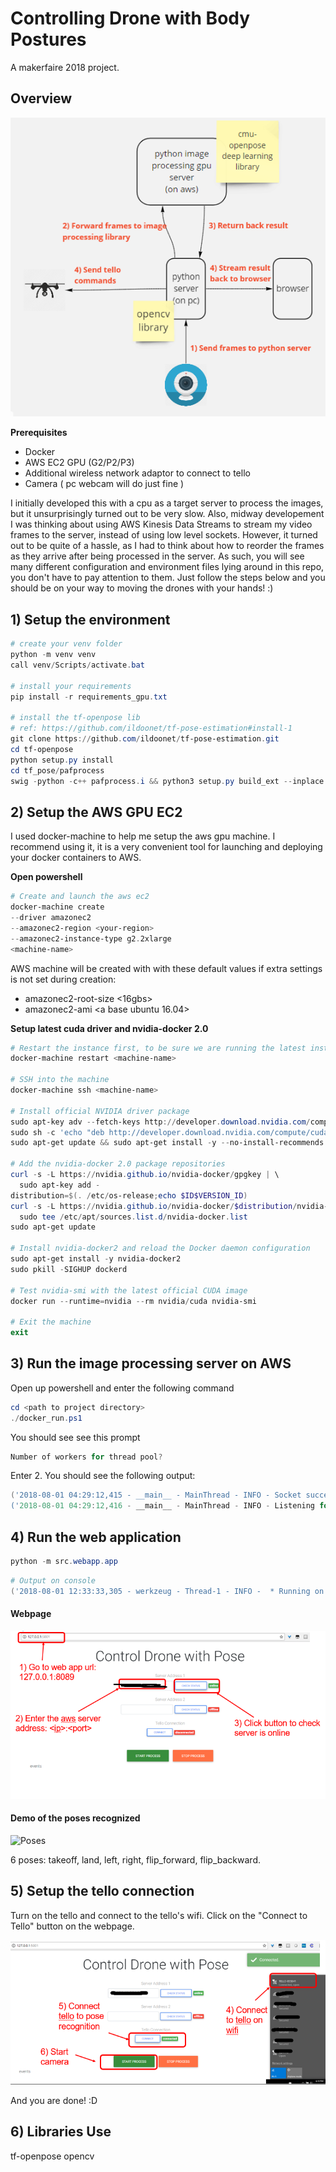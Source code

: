 # Controlling Drone with Body Postures
A makerfaire 2018 project. 

## Overview
![Architecture](./imgs/architecture.png)

**Prerequisites**
- Docker
- AWS EC2 GPU (G2/P2/P3)
- Additional wireless network adaptor to connect to tello
- Camera ( pc webcam will do just fine )

I initially developed this with a cpu as a target server  to process the images, but it 
unsurprisingly turned out to be very slow. Also, midway developement I was thinking about 
using AWS Kinesis Data Streams to stream my video frames to the server, instead of using low level 
sockets. However, it turned out to be quite of a hassle, as I had to think about how to reorder 
the frames as they arrive after being processed in the server. As such, you will see many different configuration 
and environment files lying around in this repo, you don't have to pay attention to them. Just 
follow the steps below and you should be on your way to moving the drones with your hands! :)

## 1) Setup the environment
```powershell
# create your venv folder
python -m venv venv
call venv/Scripts/activate.bat

# install your requirements
pip install -r requirements_gpu.txt

# install the tf-openpose lib
# ref: https://github.com/ildoonet/tf-pose-estimation#install-1
git clone https://github.com/ildoonet/tf-pose-estimation.git
cd tf-openpose
python setup.py install
cd tf_pose/pafprocess
swig -python -c++ pafprocess.i && python3 setup.py build_ext --inplace

```


## 2) Setup the AWS GPU EC2
I used docker-machine to help me setup the aws gpu machine. I recommend using it, it is a very convenient tool for
launching and deploying your docker containers to AWS.

**Open powershell**
```powershell
# Create and launch the aws ec2
docker-machine create 
--driver amazonec2 
--amazonec2-region <your-region> 
--amazonec2-instance-type g2.2xlarge
<machine-name>
```

AWS machine will be created with with these default values if extra settings is not set during creation:
 - amazonec2-root-size <16gbs>
 - amazonec2-ami <a base ubuntu 16.04>

**Setup latest cuda driver and nvidia-docker 2.0**
```powershell
# Restart the instance first, to be sure we are running the latest installed kernel
docker-machine restart <machine-name>

# SSH into the machine
docker-machine ssh <machine-name>

# Install official NVIDIA driver package
sudo apt-key adv --fetch-keys http://developer.download.nvidia.com/compute/cuda/repos/ubuntu1604/x86_64/7fa2af80.pub
sudo sh -c 'echo "deb http://developer.download.nvidia.com/compute/cuda/repos/ubuntu1604/x86_64 /" > /etc/apt/sources.list.d/cuda.list'
sudo apt-get update && sudo apt-get install -y --no-install-recommends linux-headers-generic dkms cuda-drivers

# Add the nvidia-docker 2.0 package repositories
curl -s -L https://nvidia.github.io/nvidia-docker/gpgkey | \
  sudo apt-key add -
distribution=$(. /etc/os-release;echo $ID$VERSION_ID)
curl -s -L https://nvidia.github.io/nvidia-docker/$distribution/nvidia-docker.list | \
  sudo tee /etc/apt/sources.list.d/nvidia-docker.list
sudo apt-get update

# Install nvidia-docker2 and reload the Docker daemon configuration
sudo apt-get install -y nvidia-docker2
sudo pkill -SIGHUP dockerd

# Test nvidia-smi with the latest official CUDA image
docker run --runtime=nvidia --rm nvidia/cuda nvidia-smi

# Exit the machine
exit
```

## 3) Run the image processing server on AWS
Open up powershell and enter the following command

```powershell
cd <path to project directory>
./docker_run.ps1
```

You should see see this prompt
```powershell
Number of workers for thread pool?
```
Enter 2. You should see the following output:

```powershell
('2018-08-01 04:29:12,415 - __main__ - MainThread - INFO - Socket successfuly created and binded to 0.0.0.0:8089
('2018-08-01 04:29:12,416 - __main__ - MainThread - INFO - Listening for connections...
```


## 4)  Run the web application
```powershell
python -m src.webapp.app
```
```powershell
# Output on console
('2018-08-01 12:33:33,305 - werkzeug - Thread-1 - INFO -  * Running on http://127.0.0.1:5001/ (Press CTRL+C to quit)
```

#### Webpage   
![Web Page](./imgs/step_1.png)

#### Demo of the poses recognized 
![Poses](./imgs/poses.gif)

6 poses: takeoff, land, left, right, flip_forward, flip_backward.

## 5) Setup the tello connection
Turn on the tello and connect to the tello's wifi.
Click on the "Connect to Tello" button on the webpage.

![Web Page](./imgs/step_2.png)


And you are done! :D

## 6) Libraries Use
tf-openpose
opencv